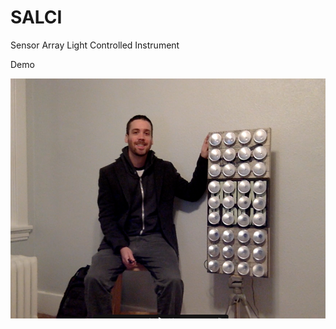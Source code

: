 # SALCI
Sensor Array Light Controlled Instrument

Demo

[![SALCI Image](https://github.com/dunhampa/SALCI/blob/master/content/SALCIThumb.png)](https://youtu.be/_78uYfG3qJk "SALCI On YouTube")
